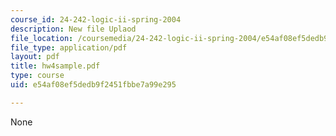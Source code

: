 ```yaml
---
course_id: 24-242-logic-ii-spring-2004
description: New file Uplaod
file_location: /coursemedia/24-242-logic-ii-spring-2004/e54af08ef5dedb9f2451fbbe7a99e295_hw4sample.pdf
file_type: application/pdf
layout: pdf
title: hw4sample.pdf
type: course
uid: e54af08ef5dedb9f2451fbbe7a99e295

---
```

None